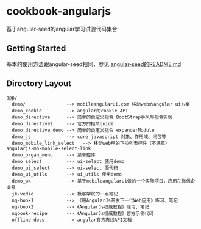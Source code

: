 # cookbook-angularjs 

基于angular-seed的angular学习试验代码集合

## Getting Started

基本的使用方法跟angular-seed相同，参见 [angular-seed的README.md](https://github.com/nail2008/cookbook-angularjs/blob/master/README-angular-seed.md)

## Directory Layout

```
app/              
  demo/               --> mobileangularui.com 移动web的angular ui方案
  demo_cookie         --> angular的cookie API
  demo_directive      --> 简单的自定义指令 BootStrap手风琴指令实例
  demo_directive2     --> 官方的指令guide
  demo_directive_demo --> 简单的自定义指令 expanderModule
  demo_js             --> core javascript 对象、作用域、闭包等
  demo_mobile_link_select   --> 移动web用的下拉列表控件（不满意） angularjs-mh-mobile-select-link
  demo_organ_menu     --> 菜单控件
  demo_select         --> ui-select 使用demo
  demo_ui_select      --> ui-select 源代码
  demo_ui_utils       --> ui_utils 使用demo
  demo_wx             --> 基于mobileangularui做的一个实际项目，应用在微信企业号
  jk-vedio            --> 极客学院的一点笔记
  ng-book1            --> 《用AngularJs开发下一代Web应用》练习、笔记
  ng-book2            --> 《AngularJs权威教程》练习、笔记
  ngbook-recipe       --> 《AngularJs权威教程》官方示例代码
  offline-docs        --> angular官方离线API文档 
```

